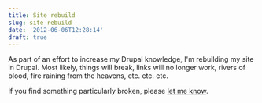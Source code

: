 ```yaml
---
title: Site rebuild
slug: site-rebuild
date: '2012-06-06T12:28:14'
draft: true
---
```


As part of an effort to increase my Drupal knowledge, I'm rebuilding my site in Drupal. Most likely, things will break, links will no longer work, rivers of blood, fire raining from the heavens, etc. etc. etc.

If you find something particularly broken, please [let me know](mailto:hello@reedmurphy.net).